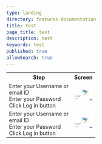 ```yaml
---
type: landing
directory: features-documentation
title: test
page_title: test
description: test
keywords: test
published: true
allowSearch: true
---
```


<table style="undefined;table-layout: fixed; width: 234px">
<colgroup>
<col style="width: 179px">
<col style="width: 55px">
</colgroup>
  <tr>
    <th>Step</th>
    <th>Screen</th>
  </tr>
  <tr>
    <td>Enter your Username or email ID<br>Enter your Password<br>Click Log in button</td>
    <td><img src="pages/features-documentation/images/logintest3.png"></td>
  </tr>
  <tr>
    <td>Enter your Username or email ID<br>Enter your Password<br>Click Log in button</td>
    <td><img src="pages/features-documentation/images/logintest3.png"></td>
  </tr>
</table>
